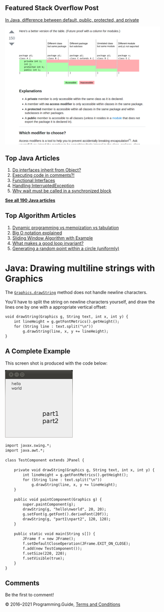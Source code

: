 <span class="underline"></span>

<span class="underline"></span>

## Featured Stack Overflow Post

[In Java, difference between default, public, protected, and private](https://stackoverflow.com/a/33627846/276052)

[<img src="../images/so-featured-33627846.png" alt="StackOverflow screenshot thumbnail" class="screenshot" />](https://stackoverflow.com/a/33627846/276052)

<span class="underline"></span>

## Top Java Articles

1.  [Do interfaces inherit from Object?](do-interfaces-inherit-from-object.html)
2.  [Executing code in comments?!](executing-code-in-comments.html)
3.  [Functional Interfaces](functional-interfaces.html)
4.  [Handling InterruptedException](handling-interrupted-exceptions.html)
5.  [Why wait must be called in a synchronized block](why-wait-must-be-in-synchronized.html)

[**See all 190 Java articles**](index.html)

## Top Algorithm Articles

1.  [Dynamic programming vs memoization vs tabulation](../dynamic-programming-vs-memoization-vs-tabulation.html)
2.  [Big O notation explained](../big-o-notation-explained.html)
3.  [Sliding Window Algorithm with Example](../sliding-window-example.html)
4.  [What makes a good loop invariant?](../what-makes-a-good-loop-invariant.html)
5.  [Generating a random point within a circle (uniformly)](../random-point-within-circle.html)

# Java: Drawing multiline strings with Graphics

The [`Graphics.drawString`](https://docs.oracle.com/javase/8/docs/api/java/awt/Graphics.html#drawString-java.lang.String-int-int-) method does not handle newline characters.

You'll have to split the string on newline characters yourself, and draw the lines one by one with a appropriate vertical offset:

    void drawString(Graphics g, String text, int x, int y) {
        int lineHeight = g.getFontMetrics().getHeight();
        for (String line : text.split("\n"))
            g.drawString(line, x, y += lineHeight);
    }

## A Complete Example

This screen shot is produced with the code below:

<img src="drawing-multiline-strings-with-graphics/screenshot.png" alt="Screenshot illustrating multiline strings." class="screenshot" />

    import javax.swing.*;
    import java.awt.*;

    class TestComponent extends JPanel {

        private void drawString(Graphics g, String text, int x, int y) {
            int lineHeight = g.getFontMetrics().getHeight();
            for (String line : text.split("\n"))
                g.drawString(line, x, y += lineHeight);
        }

        public void paintComponent(Graphics g) {
            super.paintComponent(g);
            drawString(g, "hello\nworld", 20, 20);
            g.setFont(g.getFont().deriveFont(20f));
            drawString(g, "part1\npart2", 120, 120);
        }

        public static void main(String s[]) {
            JFrame f = new JFrame();
            f.setDefaultCloseOperation(JFrame.EXIT_ON_CLOSE);
            f.add(new TestComponent());
            f.setSize(220, 220);
            f.setVisible(true);
        }
    }

## Comments

Be the first to comment!

© 2016–2021 Programming.Guide, [Terms and Conditions](../terms-and-conditions.html)
